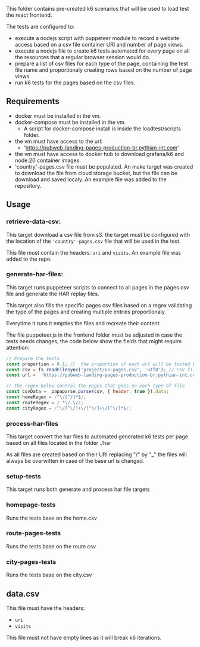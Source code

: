 This folder contains pre-created k6 scenarios that will be used to load test the react frontend.

The tests are configured to:
- execute a nodejs script with puppeteer module to record a website access based on a csv file container URI and number of page views.
- execute a nodejs file to create k6 tests automated for every page on all the resources that a regular browser session would do.
- prepare a list of csv files for each type of the page, containing the test file name and proportionaly creating rows based on the number of page views.
- run k6 tests for the pages based on the csv files.

## Requirements

- docker must be installed in the vm.
- docker-compose must be installed in the vm.
  - A script for docker-compose install is inside the loadtest/scripts folder.
- the vm must have access to the url:
  -  'https://pubweb-landing-pages-production-br.pythian-int.com'
- the vm must have access to docker hub to download grafana/k6 and node:20 container images.
- 'country'-pages.csv file must be populated. An make target was created to download the file from cloud storage bucket, but the file can be download and saved localy. An example file was added to the repository.


## Usage

### retrieve-data-csv:
This target download a csv file from s3.
the target must be configured with the location of the `'country'-pages.csv` file  that will be used in the test.

This file must contain the headers: `uri` and `visits`.
An example file was added to the repo.

### generate-har-files:
This target runs puppeteer scripts to connect to all pages in the pages csv file and generate the HAR replay files.

This target also fills the specific pages csv files based on a regex validating the type of the pages and creating multiple entries proportionaly.

Everytime it runs it empties the files and recreate their content

The file puppeteer.js in the frontend folder must be adjusted in case the tests needs changes, the code below show the fields that might require attention:

```js
// Prepare the tests
const proportion = 0.1; //  the proportion of each url will be tested based on the number of page views
const csv = fs.readFileSync('project/us-pages.csv', 'utf8'); // CSV file with the pages to test
const url =  'https://pubweb-landing-pages-production-br.pythian-int.com'; // Base url for the test

// The regex below control the pages that goes on each type of file
const csvData =  papaparse.parse(csv, { header: true }).data;
const homeRegex = /^\/[^/]*$/;
const routeRegex = /.*\/.\//;
const cityRegex = /^\/[^\/]+\/[^\/]+\/[^\/]*$/;
```
### process-har-files
This target convert the har files to automated generated k6 tests per page based on all files located in the folder ./har

As all files are created based on their URI replacing "/" by "_" the files will always be overwitten in case of the base url is changed.

### setup-tests
This target runs both generate and process har file targets

### homepage-tests
Runs the tests base on the home.csv

### route-pages-tests
Runs the tests base on the route.csv

### city-pages-tests
Runs the tests base on the city.csv

## data.csv

This file must have the headers:
- `uri`
- `visits`

This file must not have empty lines as it will break k6 iterations.

